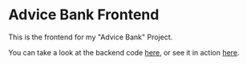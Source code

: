 # Advice Bank Frontend

This is the frontend for my "Advice Bank" Project.

You can take a look at the backend code [here](https://github.com/cmoyates/Advice-Bank-Backend), or see it in action [here](https://cmoyates.github.io/Advice-Bank-Frontend/#/).
